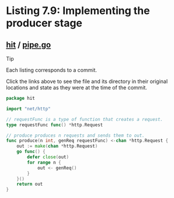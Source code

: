 # Listing 7.9: Implementing the producer stage

## [hit](https://github.com/inancgumus/gobyexample/blob/72a56eaa1d7fba2c34d00e99bce568097075228f/hit) / [pipe.go](https://github.com/inancgumus/gobyexample/blob/72a56eaa1d7fba2c34d00e99bce568097075228f/hit/pipe.go)

> [!TIP]
> Each listing corresponds to a commit.
>
> Click the links above to see the file and its directory in their original locations and state as they were at the time of the commit.

```go
package hit

import "net/http"

// requestFunc is a type of function that creates a request.
type requestFunc func() *http.Request

// produce produces n requests and sends them to out.
func produce(n int, genReq requestFunc) <-chan *http.Request {
	out := make(chan *http.Request)
	go func() {
		defer close(out)
		for range n {
			out <- genReq()
		}
	}()
	return out
}
```

